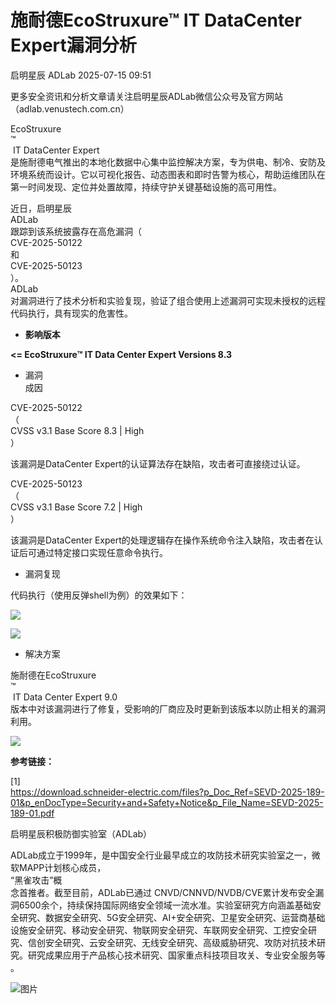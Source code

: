 #  施耐德EcoStruxure™ IT DataCenter Expert漏洞分析  
启明星辰  ADLab   2025-07-15 09:51  
  
更多安全资讯和分析文章请关注启明星辰ADLab微信公众号及官方网站（adlab.venustech.com.cn）  
  
  
  
  
EcoStruxure  
™  
 IT DataCenter Expert  
是施耐德电气推出的本地化数据中心集中监控解决方案，专为供电、制冷、安防及环境系统而设计。它以可视化报告、动态图表和即时告警为核心，帮助运维团队在第一时间发现、定位并处置故障，持续守护关键基础设施的高可用性。  
  
近日，启明星辰  
ADLab  
跟踪到该系统披露存在高危漏洞（  
CVE-2025-50122  
和  
CVE-2025-50123  
）。  
ADLab  
对漏洞进行了技术分析和实验复现，验证了组合使用上述漏洞可实现未授权的远程代码执行，具有现实的危害性。  
- **影响版本**  
  
**<= EcoStruxure™ IT Data Center Expert Versions 8.3**  
- 漏洞  
成因  
  
CVE-2025-50122  
（  
CVSS v3.1 Base Score 8.3 | High  
）  
  
该漏洞是DataCenter Expert的认证算法存在缺陷，攻击者可直接绕过认证。  
  
CVE-2025-50123  
（  
CVSS v3.1 Base Score 7.2 | High  
）  
  
该漏洞是DataCenter Expert的处理逻辑存在操作系统命令注入缺陷，攻击者在认证后可通过特定接口实现任意命令执行。  
- 漏洞复现  
  
代码执行（使用反弹shell为例）的效果如下：  
  
![](https://mmbiz.qpic.cn/mmbiz_png/VuRGkncX57Pekpnybu4qLmvFpVt35rHUWSm2UbYXSA4ezbI8CaBy5LZBaTV0voR19IANkMzicFbGFEfQJnibbiaPQ/640?wx_fmt=png&from=appmsg "")  
  
![](https://mmbiz.qpic.cn/mmbiz_png/VuRGkncX57Pekpnybu4qLmvFpVt35rHUSze2Lt7Ceicmje87I8Wia3HgEqUiaulqfJDbdjjn0mJQDWqvnesjcK9Iw/640?wx_fmt=png&from=appmsg "")  
- 解决方案  
  
施耐德在EcoStruxure  
™  
 IT Data Center Expert 9.0  
版本中对该漏洞进行了修复，受影响的厂商应及时更新到该版本以防止相关的漏洞利用。  
  
![](https://mmbiz.qpic.cn/mmbiz_png/VuRGkncX57Pekpnybu4qLmvFpVt35rHUaEa9Pv9o0A399Ll18viaJB5q9K5nqSvMLq92WMxJeBoUcdg0YGic9zicQ/640?wx_fmt=png&from=appmsg "")  
  
  
  
**参考链接：**  
  
[1]  
https://download.schneider-electric.com/files?p_Doc_Ref=SEVD-2025-189-01&p_enDocType=Security+and+Safety+Notice&p_File_Name=SEVD-2025-189-01.pdf  
  
  
  
  
  
启明星辰积极防御实验室（ADLab）  
  
  
  
  
ADLab成立于1999年，是中国安全行业最早成立的攻防技术研究实验室之一，微软MAPP计划核心成员，  
“黑雀攻击”概  
念首推者。截至目前，ADLab已通过 CNVD/CNNVD/NVDB/CVE累计发布安全漏洞6500余个，持续保持国际网络安全领域一流水准。实验室研究方向涵盖基础安全研究、数据安全研究、5G安全研究、AI+安全研究、卫星安全研究、运营商基础设施安全研究、移动安全研究、物联网安全研究、车联网安全研究、工控安全研究、信创安全研究、云安全研究、无线安全研究、高级威胁研究、攻防对抗技术研究。研究成果应用于产品核心技术研究、国家重点科技项目攻关、专业安全服务等  
。  
  
  
  
![图片](https://mmbiz.qpic.cn/mmbiz_png/VuRGkncX57ONOtW3DSPMEXiaLPqrs8a20KxsFg78IaJzyEf51AIjLGNkDG5tsCH76Qo7PoVz74JGQqKJbCh5PdQ/640?wx_fmt=other&from=appmsg&wxfrom=5&wx_lazy=1&wx_co=1&tp=webp "")  
  
